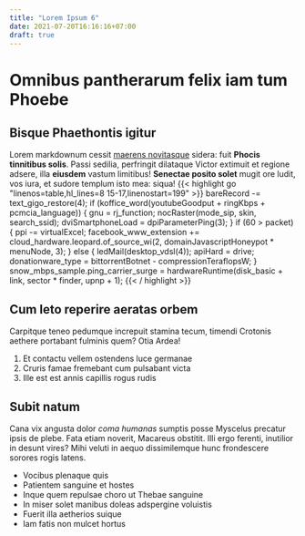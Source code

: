 ```yaml
---
title: "Lorem Ipsum 6"
date: 2021-07-20T16:16:16+07:00
draft: true
---
```


# Omnibus pantherarum felix iam tum Phoebe

## Bisque Phaethontis igitur

Lorem markdownum cessit [maerens novitasque](http://illiiuvenem.org/) sidera:
fuit **Phocis tinnitibus solis**. Passi sedilia, perfringit dilataque Victor
extimuit et regione adsere, illa **eiusdem** vastum limitibus! **Senectae posito
solet** mugit ore ludit, vos iura, et sudore templum isto mea: siqua!
{{< highlight go "linenos=table,hl_lines=8 15-17,linenostart=199" >}}
    bareRecord -= text_gigo_restore(4);
    if (koffice_word(youtubeGoodput + ringKbps + pcmcia_language)) {
        gnu = rj_function;
        nocRaster(mode_sip, skin, search_ssid);
        dviSmartphoneLoad = dpiParameterPing(3);
    }
    if (60 > packet) {
        ppi -= virtualExcel;
        facebook_www_extension += cloud_hardware.leopard.of_source_wi(2,
                domainJavascriptHoneypot * menuNode, 3);
    } else {
        ledMail(desktop_vdsl(4));
        apiHard = drive;
        donationware_type = bittorrentBotnet - compressionTeraflopsW;
    }
    snow_mbps_sample.ping_carrier_surge = hardwareRuntime(disk_basic + link,
            sector * finder, upnp + 1);
{{< / highlight >}}

## Cum leto reperire aeratas orbem

Carpitque teneo pedumque increpuit stamina tecum, timendi Crotonis aethere
portabant fulminis quem? Otia Ardea!

1. Et contactu vellem ostendens luce germanae
2. Cruris famae fremebant cum pulsabant victa
3. Ille est est annis capillis rogus rudis

## Subit natum

Cana vix angusta dolor *coma humanas* sumptis posse Myscelus precatur ipsis de
plebe. Fata etiam noverit, Macareus obstitit. Illi ergo ferenti, inutilior in
desunt vires? Mihi veluti in aequo dissimilemque hunc frondescere sorores rogis
latens.

- Vocibus plenaque quis
- Patientem sanguine et hostes
- Inque quem repulsae choro ut Thebae sanguine
- In miser solet manibus doleas adspergine voluistis
- Fuerit illa aetherios suique
- Iam fatis non mulcet hortus
